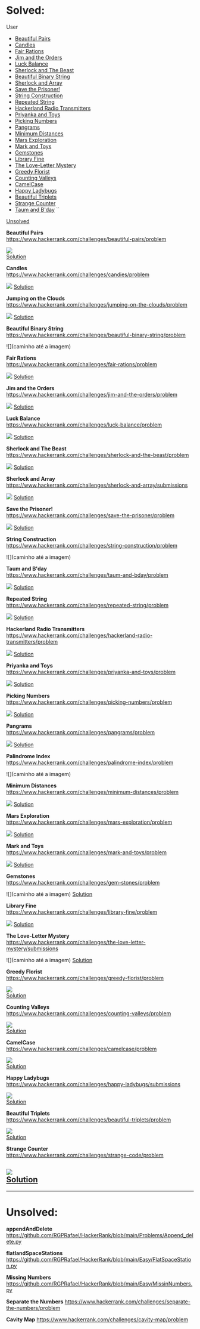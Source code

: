 # Solved:
User
- [Beautiful Pairs](**Beautiful-Pairs**)
- [Candles](**Candles**)
- [Fair Rations](**Fair-Rations**)
- [Jim and the Orders](**Jim-and-the-Orders**)
- [Luck Balance](**Luck-Balance**)
- [Sherlock and The Beast](**Sherlock-and-The-Beast**)
- [Beautiful Binary String](**Beautiful-Binary-String**)
- [Sherlock and Array](**Jumping-on-the-Clouds**)
- [Save the Prisoner!](**Jumping-on-the-Clouds**)
- [String Construction](**Jumping-on-the-Clouds**)
- [Repeated String](**Jumping-on-the-Clouds**)
- [Hackerland Radio Transmitters](**Jumping-on-the-Clouds**)
- [Priyanka and Toys](**Jumping-on-the-Clouds**)
- [Picking Numbers](**Jumping-on-the-Clouds**)
- [Pangrams](**Jumping-on-the-Clouds**)
- [Minimum Distances](**Jumping-on-the-Clouds**)
- [Mars Exploration](**Jumping-on-the-Clouds**)
- [Mark and Toys](**Jumping-on-the-Clouds**)
- [Gemstones](**Jumping-on-the-Clouds**)
- [Library Fine](**Jumping-on-the-Clouds**)
- [The Love-Letter Mystery](**Jumping-on-the-Clouds**)
- [Greedy Florist](**Jumping-on-the-Clouds**)
- [Counting Valleys](**Jumping-on-the-Clouds**)
- [CamelCase](**Jumping-on-the-Clouds**)
- [Happy Ladybugs](**Jumping-on-the-Clouds**)
- [Beautiful Triplets](**Jumping-on-the-Clouds**)
- [Strange Counter](**Jumping-on-the-Clouds**)
- [Taum and B'day](**Taum-and-B'day**)
``




[Unsolved](**Unsolved**)

**Beautiful Pairs**  
https://www.hackerrank.com/challenges/beautiful-pairs/problem  

![](https://github.com/RGPRafael/HackerRank/blob/main/imgs%20e%20links/BeatifulPairs/Beautiful%20Pairs%20Enunciado.png)  
[Solution](https://github.com/RGPRafael/HackerRank/blob/main/Problems/BT.py)

**Candles**  
https://www.hackerrank.com/challenges/candies/problem  

![](https://github.com/RGPRafael/HackerRank/blob/main/imgs%20e%20links/Candles/Candles%20enunciado.png)
[Solution](https://github.com/RGPRafael/HackerRank/blob/main/Easy/Candies.py)

**Jumping on the Clouds**  
https://www.hackerrank.com/challenges/jumping-on-the-clouds/problem  

![](https://github.com/RGPRafael/HackerRank/blob/main/imgs%20e%20links/Jumping%20On%20Clouds/Jumping%20On%20Clouds%20Enunciado.png)
[Solution](https://github.com/RGPRafael/HackerRank/blob/main/Easy/Clouds_again.py)  

**Beautiful Binary String**  
https://www.hackerrank.com/challenges/beautiful-binary-string/problem  

![](caminho até a imagem)
[]()  

**Fair Rations**   
https://www.hackerrank.com/challenges/fair-rations/problem  

![](https://github.com/RGPRafael/HackerRank/blob/main/imgs%20e%20links/Fair%20Rations/FR%20Enunciado.png)
[Solution](https://github.com/RGPRafael/HackerRank/blob/main/Easy/FAir%20Rations.py)  

**Jim and the Orders**  
https://www.hackerrank.com/challenges/jim-and-the-orders/problem  

![](https://github.com/RGPRafael/HackerRank/blob/main/imgs%20e%20links/Jim%20and%20the%20Orders/JO%20enunciado.png)
[Solution](https://github.com/RGPRafael/HackerRank/blob/main/Easy/Jim_Orders.py)  

**Luck Balance**  
https://www.hackerrank.com/challenges/luck-balance/problem  

![](https://github.com/RGPRafael/HackerRank/blob/main/imgs%20e%20links/Luck/luck%20enunciado.png)
[Solution](https://github.com/RGPRafael/HackerRank/blob/main/Easy/LuckB.py)  

**Sherlock and The Beast**  
https://www.hackerrank.com/challenges/sherlock-and-the-beast/problem  

![](https://github.com/RGPRafael/HackerRank/blob/main/imgs%20e%20links/Serlock%20and%20the%20beast/Enunciado.png)
[Solution](https://github.com/RGPRafael/HackerRank/blob/main/Easy/Sherlock_The_Beast.py)  


**Sherlock and Array**  
https://www.hackerrank.com/challenges/sherlock-and-array/submissions  

![](https://github.com/RGPRafael/HackerRank/blob/main/imgs%20e%20links/Sherlock%20and%20array/enunciado.png)
[Solution](https://github.com/RGPRafael/HackerRank/blob/main/Easy/Sherlock_array.py)  


**Save the Prisoner!**  
https://www.hackerrank.com/challenges/save-the-prisoner/problem  

![](https://github.com/RGPRafael/HackerRank/blob/main/imgs%20e%20links/Save%20the%20Prisoner!/Enunciado.png)
[Solution](https://github.com/RGPRafael/HackerRank/blob/main/Easy/saveprisioner.py)  


**String Construction**  
https://www.hackerrank.com/challenges/string-construction/problem  

![](caminho até a imagem)
[]()  


**Taum and B'day**  
https://www.hackerrank.com/challenges/taum-and-bday/problem  

![](https://github.com/RGPRafael/HackerRank/blob/main/imgs%20e%20links/Taum%20and%20Bday/Enunciado.png)
[Solution](https://github.com/RGPRafael/HackerRank/blob/main/Easy/taum_bday.py)  


**Repeated String**  
https://www.hackerrank.com/challenges/repeated-string/problem  

![](https://github.com/RGPRafael/HackerRank/blob/main/imgs%20e%20links/Repeated%20String/Enunciado.png)
[Solution](https://github.com/RGPRafael/HackerRank/blob/main/Easy/repeted_strings.py)  


**Hackerland Radio Transmitters**  
https://www.hackerrank.com/challenges/hackerland-radio-transmitters/problem  

![](https://github.com/RGPRafael/HackerRank/blob/main/imgs%20e%20links/Hackerland%20Radio%20Transmitters/Enunciado.png)
[Solution](https://github.com/RGPRafael/HackerRank/blob/main/Easy/radio_transmiter.py)  


**Priyanka and Toys**  
https://www.hackerrank.com/challenges/priyanka-and-toys/problem  

![](https://github.com/RGPRafael/HackerRank/blob/main/imgs%20e%20links/Priyanka%20and%20Toys/Enunciado.png)
[Solution](https://github.com/RGPRafael/HackerRank/blob/main/Easy/priyanka_and_toys.py)  


**Picking Numbers**  
https://www.hackerrank.com/challenges/picking-numbers/problem  

![](https://github.com/RGPRafael/HackerRank/blob/main/imgs%20e%20links/Picking%20Numbers/Enunciado.png)
[Solution](https://github.com/RGPRafael/HackerRank/blob/main/Easy/picking_number.py)  

**Pangrams**  
https://www.hackerrank.com/challenges/pangrams/problem  

![](https://github.com/RGPRafael/HackerRank/blob/main/imgs%20e%20links/Pangrams/Enunciado.png)
[Solution](httpsgithub.comRGPRafaelHackerRankblobmainEasypanagram.py)  

**Palindrome Index**  
https://www.hackerrank.com/challenges/palindrome-index/problem  

![](caminho até a imagem)
[]()  

**Minimum Distances**  
https://www.hackerrank.com/challenges/minimum-distances/problem  

![](https://github.com/RGPRafael/HackerRank/blob/main/imgs%20e%20links/Minimum%20Distances/Enunciado.png)
[Solution](https://github.com/RGPRafael/HackerRank/blob/main/Easy/minimum_distances.py)  

**Mars Exploration**  
https://www.hackerrank.com/challenges/mars-exploration/problem  

![](https://github.com/RGPRafael/HackerRank/blob/main/imgs%20e%20links/Mars%20Exploration/Enunciado.png)
[Solution](httpsgithub.comRGPRafaelHackerRankblobmainEasymars_exp.py)  

**Mark and Toys**  
https://www.hackerrank.com/challenges/mark-and-toys/problem  

![](https://github.com/RGPRafael/HackerRank/blob/main/imgs%20e%20links/Mark%20and%20Toys/Enuncaido.png)
[Solution](https://github.com/RGPRafael/HackerRank/blob/main/Problems/mark_toys.py)  

**Gemstones**  
https://www.hackerrank.com/challenges/gem-stones/problem  

![](caminho até a imagem)
[Solution](https://github.com/RGPRafael/HackerRank/blob/main/Problems/gemstone.py)  

**Library Fine**  
https://www.hackerrank.com/challenges/library-fine/problem  

![](https://github.com/RGPRafael/HackerRank/blob/main/imgs%20e%20links/Library%20Fine/Enunciado.png)
[Solution](https://github.com/RGPRafael/HackerRank/blob/main/Problems/librarfine.py)  

**The Love-Letter Mystery**  
https://www.hackerrank.com/challenges/the-love-letter-mystery/submissions  

![](caminho até a imagem)
[Solution]()  

**Greedy Florist**  
https://www.hackerrank.com/challenges/greedy-florist/problem  

![](https://github.com/RGPRafael/HackerRank/blob/main/imgs%20e%20links/Greedy%20Florist/Enunicado.png)  
[Solution](https://github.com/RGPRafael/HackerRank/blob/main/Problems/florist_gredy.py)    

**Counting Valleys**  
https://www.hackerrank.com/challenges/counting-valleys/problem  

![](https://github.com/RGPRafael/HackerRank/blob/main/imgs%20e%20links/Counting%20Valleys/Enunciado.png)  
[Solution](https://github.com/RGPRafael/HackerRank/blob/main/Easy/conting_vales.py)  

**CamelCase**  
https://www.hackerrank.com/challenges/camelcase/problem  

![](https://github.com/RGPRafael/HackerRank/blob/main/imgs%20e%20links/Camelcase/Enunciado.png)  
[Solution](httpsgithub.comRGPRafaelHackerRankblobmainProblemscamelcase.py)  

**Happy Ladybugs**  
https://www.hackerrank.com/challenges/happy-ladybugs/submissions  

![](https://github.com/RGPRafael/HackerRank/blob/main/imgs%20e%20links/Happy%20LadyBugs/Enunciado.png)  
[Solution](https://github.com/RGPRafael/HackerRank/blob/main/Problems/bugs.py)  

**Beautiful Triplets**  
https://www.hackerrank.com/challenges/beautiful-triplets/problem  

![](https://github.com/RGPRafael/HackerRank/blob/main/imgs%20e%20links/Beautiful%20Triplets/Enunciado.png)  
[Solution](httpsgithub.comRGPRafaelHackerRankblobmainProblemsbeautiflTriples.py) 

**Strange Counter**  
https://www.hackerrank.com/challenges/strange-code/problem  

![](https://github.com/RGPRafael/HackerRank/blob/main/imgs%20e%20links/Strange%20conter/Enunciado.png)  
[Solution](https://github.com/RGPRafael/HackerRank/blob/main/Problems/Strange_code.py)  
-------------------------------------------------------------------------------------------------------------------------------------
-------------------------------------------------------------------------------------------------------------------------------------

# Unsolved:  
**appendAndDelete**
https://github.com/RGPRafael/HackerRank/blob/main/Problems/Append_delete.py  

**flatlandSpaceStations**
https://github.com/RGPRafael/HackerRank/blob/main/Easy/FlatSpaceStation.py

**Missing Numbers**
https://github.com/RGPRafael/HackerRank/blob/main/Easy/MissinNumbers.py

**Separate the Numbers**
https://www.hackerrank.com/challenges/separate-the-numbers/problem

**Cavity Map**
https://www.hackerrank.com/challenges/cavity-map/problem


